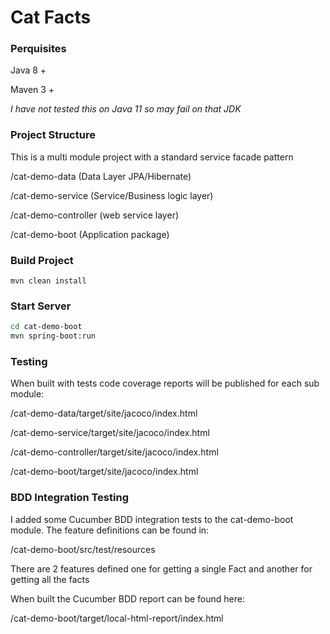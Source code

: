 # Cat Facts


### Perquisites

Java 8 +

Maven 3 + 

*I have not tested this on Java 11 so may fail on that JDK*

### Project Structure

This is a multi module project with a standard service facade pattern

/cat-demo-data (Data Layer JPA/Hibernate)

/cat-demo-service (Service/Business logic layer)

/cat-demo-controller (web service layer)

/cat-demo-boot (Application package)



### Build Project
```
mvn clean install
```


### Start Server

```sh
cd cat-demo-boot
mvn spring-boot:run
```


### Testing
When built with tests code coverage reports will be published for each sub module:

/cat-demo-data/target/site/jacoco/index.html

/cat-demo-service/target/site/jacoco/index.html

/cat-demo-controller/target/site/jacoco/index.html

/cat-demo-boot/target/site/jacoco/index.html


### BDD Integration Testing
I added some Cucumber BDD integration tests to the cat-demo-boot module.
The feature definitions can be found in:

/cat-demo-boot/src/test/resources

There are 2 features defined one for getting a single Fact and another for getting all the facts

When built the Cucumber BDD report can be found here:

/cat-demo-boot/target/local-html-report/index.html

